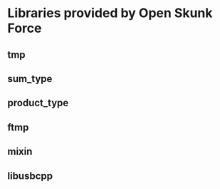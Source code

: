 # Libraries provided by Open Skunk Force
## tmp
## sum_type
## product_type
## ftmp
## mixin
## libusbcpp


